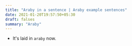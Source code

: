 ```yaml
---
title: "Araby in a sentence | Araby example sentences"
date: 2021-01-20T19:57:50+05:30
draft: falses
summary: "Araby"
---
```

- It's laid in `araby` now.
                 
